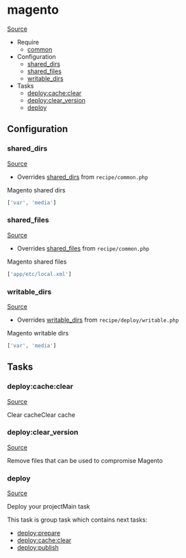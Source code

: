 <!-- DO NOT EDIT THIS FILE! -->
<!-- Instead edit recipe/magento.php -->
<!-- Then run bin/docgen -->

# magento

[Source](/recipe/magento.php)



* Require
  * [common](/docs/recipe/common.md)
* Configuration
  * [shared_dirs](#shared_dirs)
  * [shared_files](#shared_files)
  * [writable_dirs](#writable_dirs)
* Tasks
  * [deploy:cache:clear](#deploycacheclear)
  * [deploy:clear_version](#deployclear_version)
  * [deploy](#deploy)

## Configuration
### shared_dirs
[Source](https://github.com/deployphp/deployer/blob/master/recipe/magento.php#L13)

* Overrides [shared_dirs](/docs/recipe/common.md#shared_dirs) from `recipe/common.php`

Magento shared dirs

```php title="Default value"
['var', 'media']
```


### shared_files
[Source](https://github.com/deployphp/deployer/blob/master/recipe/magento.php#L16)

* Overrides [shared_files](/docs/recipe/common.md#shared_files) from `recipe/common.php`

Magento shared files

```php title="Default value"
['app/etc/local.xml']
```


### writable_dirs
[Source](https://github.com/deployphp/deployer/blob/master/recipe/magento.php#L19)

* Overrides [writable_dirs](/docs/recipe/deploy/writable.md#writable_dirs) from `recipe/deploy/writable.php`

Magento writable dirs

```php title="Default value"
['var', 'media']
```



## Tasks

### deploy:cache:clear
[Source](https://github.com/deployphp/deployer/blob/master/recipe/magento.php#L25)

Clear cacheClear cache


### deploy:clear_version
[Source](https://github.com/deployphp/deployer/blob/master/recipe/magento.php#L32)

Remove files that can be used to compromise Magento


### deploy
[Source](https://github.com/deployphp/deployer/blob/master/recipe/magento.php#L46)

Deploy your projectMain task


This task is group task which contains next tasks:
* [deploy:prepare](/docs/recipe/common.md#deployprepare)
* [deploy:cache:clear](/docs/recipe/magento.md#deploycacheclear)
* [deploy:publish](/docs/recipe/common.md#deploypublish)


